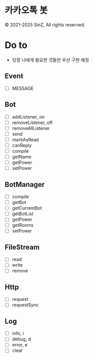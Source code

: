 # 카카오톡 봇
© 2021-2025 SinZ, All rights reserved.

# Do to
- 당장 나에게 필요한 것들만 우선 구현 예정

## Event
- [ ] MESSAGE

## Bot
- [ ] addListener, on
- [ ] removeListener, off
- [ ] removeAllListener
- [ ] send
- [ ] markAsRead
- [ ] canReply
- [ ] compile
- [ ] getName
- [ ] getPower
- [ ] setPower

## BotManager
- [ ] compile
- [ ] getBot
- [ ] getCurrentBot
- [ ] getBotList
- [ ] getPower
- [ ] getRooms
- [ ] setPower

## FileStream
- [ ] read
- [ ] write
- [ ] remove

## Http
- [ ] request
- [ ] requestSync

## Log
- [ ] info, i
- [ ] debug, d
- [ ] error, e
- [ ] clear
